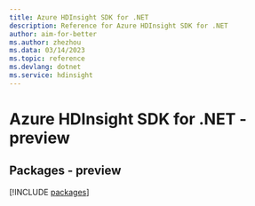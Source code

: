 ```yaml
---
title: Azure HDInsight SDK for .NET
description: Reference for Azure HDInsight SDK for .NET
author: aim-for-better
ms.author: zhezhou
ms.data: 03/14/2023
ms.topic: reference
ms.devlang: dotnet
ms.service: hdinsight
---
```

# Azure HDInsight SDK for .NET - preview
## Packages - preview
[!INCLUDE [packages](hdinsight-index.md)]